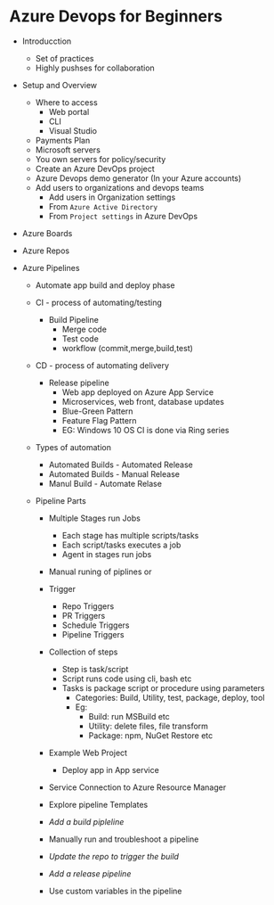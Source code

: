 # Azure Devops for Beginners

- Introducction
    - Set of practices
    - Highly pushses for collaboration

- Setup and Overview
    - Where to access
        - Web portal
        - CLI
        - Visual Studio
    - Payments Plan
    - Microsoft servers
    - You own servers for policy/security
    - Create an Azure DevOps project
    - Azure Devops demo generator (In your Azure accounts)
    - Add users to organizations and devops teams
        - Add users in Organization settings
        - From `Azure Active Directory`
        - From `Project settings` in Azure DevOps

- Azure Boards
- Azure Repos
- Azure Pipelines
    - Automate app build and deploy phase
    - CI - process of automating/testing
        - Build Pipeline
            - Merge code
            - Test code
            - workflow  (commit,merge,build,test)
    - CD - process of automating delivery
        - Release pipeline
            - Web app deployed on Azure App Service
            - Microservices, web front, database updates
            - Blue-Green Pattern
            - Feature Flag Pattern
            - EG: Windows 10 OS CI is done via Ring series
    - Types of automation
        - Automated Builds - Automated Release
        - Automated Builds - Manual Release
        - Manul Build - Automate Relase


    - Pipeline Parts
        - Multiple Stages run Jobs
            - Each stage has multiple scripts/tasks
            - Each script/tasks executes a job
            - Agent in stages run jobs
        - Manual runing of piplines or
        - Trigger
            - Repo Triggers
            - PR Triggers
            - Schedule Triggers
            - Pipeline Triggers
        - Collection of steps
            - Step is task/script
            - Script runs code using cli, bash etc
            - Tasks is package script or procedure using parameters
                - Categories: Build, Utility, test, package, deploy, tool
                - Eg: 
                    - Build: run MSBuild etc
                    - Utility: delete files, file transform
                    - Package: npm, NuGet Restore etc

        - Example Web Project
            - Deploy app in App service

        - Service Connection to Azure Resource Manager
        - Explore pipeline Templates
        - *Add a build pipleline*
        - Manually run and troubleshoot a pipeline
        - *Update the repo to trigger the build*
        - *Add a release pipeline*
        - Use custom variables in the pipeline
        